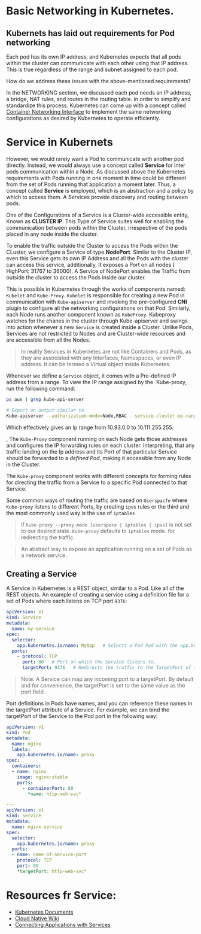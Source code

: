 # Basic Networking in Kubernetes.



## Kubernets has laid out requirements for Pod networking

 

Each pod has its own IP address, and Kubernetes expects that all pods within the cluster can communicate with each other using that IP address. This is true regardless of the range and subnet assigned to each pod.

  

How do we address these issues with the above-mentioned requirements?



In the NETWORKING section, we discussed each pod needs an IP address, a bridge, NAT rules, and routes in the routing table. In order to simplify and standardize this process. Kubernetes can come up with a concept called [Container Networking Interface](https://www.cni.dev/) to implement the same networking configurations as desired by Kubernetes to operate efficiently.  



# Service in Kubernets



However, we would rarely want a Pod to communicate with another pod directly. Instead, we would always use a concept called **Service** for inter pods communication within a Node. As discussed above the Kubernetes requirements with Pods running in one moment in time could be different from the set of Pods running that application a moment later. Thus, a concept called **Service** is employed, which is an abstraction and a policy by which to access them. A Services provide discovery and routing between pods.



One of the Configurations of a Service is a Cluster-wide accessible entity, Known as **CLUSTER IP**. This Type of Service suites well for enabling the communication between pods within the Cluster, irrespective of the pods placed in any node inside the cluster.



To enable the traffic outside the Cluster to access the Pods within the CLuster, we configure a Service of type **NodePort**. Similar to the Cluster IP, even this Service gets its own IP Address and all the Pods with the cluster can access this service, additionally, It exposes a Port on all nodes ( HighPort: 31767 to 36000). A Service of NodePort enables the Traffic from outside the cluster to access the Pods inside our cluster.

This is possible in Kubernetes through the works of components named: `Kubelet` and `Kube-Proxy`. `Kubelet` is responsible for creating a new Pod in communication with `Kube-apiserver` and invoking the pre-configured **CNI** plugin to configure all the networking configurations on that Pod. Similarly, each Node runs another component known as `KubeProxy`. Kubeproxy watches for the chanes in the cluster through Kube-apiserver and swings into action whenever a new `Service` is created inside a Cluster. Unlike Pods, Services are not restricted to Nodes and are Cluster-wide resources and are accessible from all the Nodes.

> In reality Services in Kubernetes are not like Containers and Pods, as they are associated with any Interfaces, Namespaces, or even IP address. It can be termed a Virtual object inside Kubernetes.

Whenever we define a `Service` object, it comes with a Pre-defined IP address from a range. To view the IP range assigned by the `Kube-proxy, run the following command:
```bash
ps aux | grep kube-api-server

# Expect an output similar to 
Kube-apiserver --authorization-mode=Node,RBAC --service-cluster-op-range=10.93.0.0/12
```
Which effectively gives an Ip range from 10.93.0.0 to 10.111.255.255.



, The `Kube-Proxy` component running on each Node gets those addresses and configures the IP forwarding rules on each cluster. Interpreting, that any traffic landing on the Ip address and its Port of that particular Service should be forwarded to a *defined Pod*, making it accessible from any Node in the Cluster. 

The `Kube-proxy` component works with different concepts for forming rules for directing the traffic from a Service to a specific Pod connected to that Service.

Some common ways of routing the traffic are based on `Userspacfe` where `Kube-proxy` listens to different Ports, by creating `ipvs` rules or the third and the most commonly used way is the use of `iptables` 


> if `Kube-proxy --proxy-mode [userspace | iptables | ipvs]` is not set to our desired state. `Kube-proxy` defaults to `iptables` mode. for redirecting the traffic.



> An abstract way to expose an application running on a set of Pods as a network service.

## Creating a Service
A Service in Kubernetes is a REST object, similar to a Pod. Like all of the REST objects.
An example of creating a service using a definition file for a set of Pods where each listens on TCP port `9376`:

```yaml
apiVersion: v1
kind: Service
metadata:
  name: my-service
spec:
  selector:
    app.kubernetes.io/name: MyApp   # Selects a Pod Pod with the app.kubernetes.io/name=MyApp label.
  ports:
    - protocol: TCP
      port: 80   # Port on which the Service listens to.
      targetPort: 9376   # Redirects the traffic to the TargetPort of the Pod
```
> Note: A Service can map any incoming port to a targetPort. By default and for convenience, the targetPort is set to the same value as the port field.


Port definitions in Pods have names, and you can reference these names in the targetPort attribute of a Service. For example, we can bind the targetPort of the Service to the Pod port in the following way:
```yaml
apiVersion: v1
kind: Pod
metadata:
  name: nginx
  labels:
    app.kubernetes.io/name: proxy
spec:
  containers:
  - name: nginx
    image: nginx:stable
    ports:
      - containerPort: 80
        *name: http-web-svc*

---
apiVersion: v1
kind: Service
metadata:
  name: nginx-service
spec:
  selector:
    app.kubernetes.io/name: proxy
  ports:
  - name: name-of-service-port
    protocol: TCP
    port: 80
    *targetPort: http-web-svc*
```



# Resources fr Service:
- [Kubernetes Documents](https://kubernetes.io/docs/concepts/services-networking/service/)
- [Cloud Native Wiki](https://www.aquasec.com/cloud-native-academy/kubernetes-101/kubernetes-services/)
- [Connecting Applications with Services](https://kubernetes.io/docs/concepts/services-networking/connect-applications-service/)




